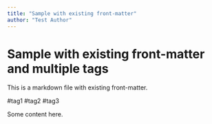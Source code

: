 ```yaml
---
title: "Sample with existing front-matter"
author: "Test Author"
---
```


# Sample with existing front-matter and multiple tags
This is a markdown file with existing front-matter.

#tag1 #tag2 #tag3

Some content here.

